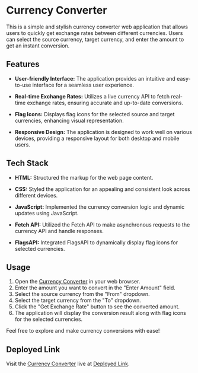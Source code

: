 # Currency Converter

This is a simple and stylish currency converter web application that allows users to quickly get exchange rates between different currencies. Users can select the source currency, target currency, and enter the amount to get an instant conversion.

## Features

- **User-friendly Interface:** The application provides an intuitive and easy-to-use interface for a seamless user experience.

- **Real-time Exchange Rates:** Utilizes a live currency API to fetch real-time exchange rates, ensuring accurate and up-to-date conversions.

- **Flag Icons:** Displays flag icons for the selected source and target currencies, enhancing visual representation.

- **Responsive Design:** The application is designed to work well on various devices, providing a responsive layout for both desktop and mobile users.

## Tech Stack

- **HTML:** Structured the markup for the web page content.

- **CSS:** Styled the application for an appealing and consistent look across different devices.

- **JavaScript:** Implemented the currency conversion logic and dynamic updates using JavaScript.

- **Fetch API:** Utilized the Fetch API to make asynchronous requests to the currency API and handle responses.

- **FlagsAPI:** Integrated FlagsAPI to dynamically display flag icons for selected currencies.

## Usage

1. Open the [Currency Converter](#) in your web browser.
2. Enter the amount you want to convert in the "Enter Amount" field.
3. Select the source currency from the "From" dropdown.
4. Select the target currency from the "To" dropdown.
5. Click the "Get Exchange Rate" button to see the converted amount.
6. The application will display the conversion result along with flag icons for the selected currencies.

Feel free to explore and make currency conversions with ease!

## Deployed Link

Visit the [Currency Converter](#) live at [Deployed Link](#).
